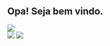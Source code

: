 ## Opa! Seja bem vindo. 



<div> 
  <a href="none" target="_blank"><img src="https://i.imgur.com/uKDV9FK.png" target="_blank"></a>
  
</div>

<div>
<a href="https://www.linkedin.com/in/guilhermethomas/v" target="_blank"><img src="https://img.shields.io/badge/-LinkedIn-%230077B5?style=for-the-badge&logo=linkedin&logoColor=white" target="_blank"></a>
<a href="https://www.instagram.com/guisithos" target="_blank"><img src="https://img.shields.io/badge/-Instagram-%23E4405F?style=for-the-badge&logo=instagram&logoColor=white" target="_blank"></a>
</div>

